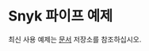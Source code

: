 # Snyk 파이프 예제

최신 사용 예제는 [문서](https://bitbucket.org/snyk/snyk-scan/src/develop/README.md) 저장소를 참조하십시오.